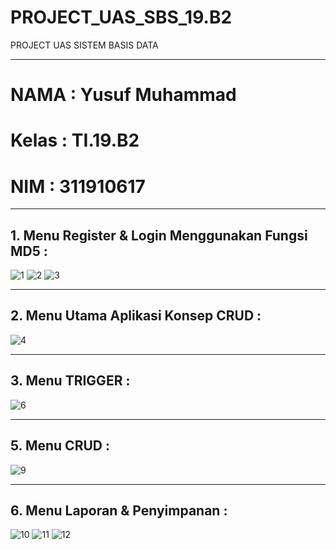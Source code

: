 # PROJECT_UAS_SBS_19.B2
PROJECT UAS SISTEM BASIS DATA

<hr>

# NAMA    : Yusuf Muhammad
# Kelas   : TI.19.B2
# NIM     : 311910617

<hr>

## 1. Menu Register & Login Menggunakan Fungsi MD5 :
![1](https://user-images.githubusercontent.com/81587959/125113978-8e1fa980-e113-11eb-9f96-1faf78d75156.PNG)
![2](https://user-images.githubusercontent.com/81587959/125113985-90820380-e113-11eb-98be-fdf201fe6a98.PNG)
![3](https://user-images.githubusercontent.com/81587959/125113989-924bc700-e113-11eb-86b0-06bb653193f7.PNG)


<hr>

## 2. Menu Utama Aplikasi Konsep CRUD :
![4](https://user-images.githubusercontent.com/81587959/125113137-73006a00-e112-11eb-80f7-fd13b343a3ca.PNG)

<hr>

## 3. Menu TRIGGER :
![6](https://user-images.githubusercontent.com/81587959/125113246-988d7380-e112-11eb-91a0-9cfa6f7f4f6e.PNG)

<hr>

## 5. Menu CRUD :

![9](https://user-images.githubusercontent.com/81587959/125113352-c2469a80-e112-11eb-81e3-d6dff0ddd0a1.PNG)

<hr>

## 6. Menu Laporan & Penyimpanan :
![10](https://user-images.githubusercontent.com/81587959/125114059-aa234b00-e113-11eb-961e-2d45ced4d78e.PNG)
![11](https://user-images.githubusercontent.com/81587959/125114070-adb6d200-e113-11eb-8869-da5bc9fb4ede.PNG)
![12](https://user-images.githubusercontent.com/81587959/125114078-b0192c00-e113-11eb-8133-716c1e2ccc93.PNG)









